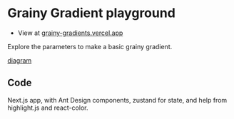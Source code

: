 # Grainy Gradient playground

* View at [grainy-gradients.vercel.app](https://grainy-gradients.vercel.app)

Explore the parameters to make a basic grainy gradient.

[diagram](/public/diagram.png)

## Code
Next.js app, with Ant Design components, zustand for state, and help from highlight.js and react-color.
